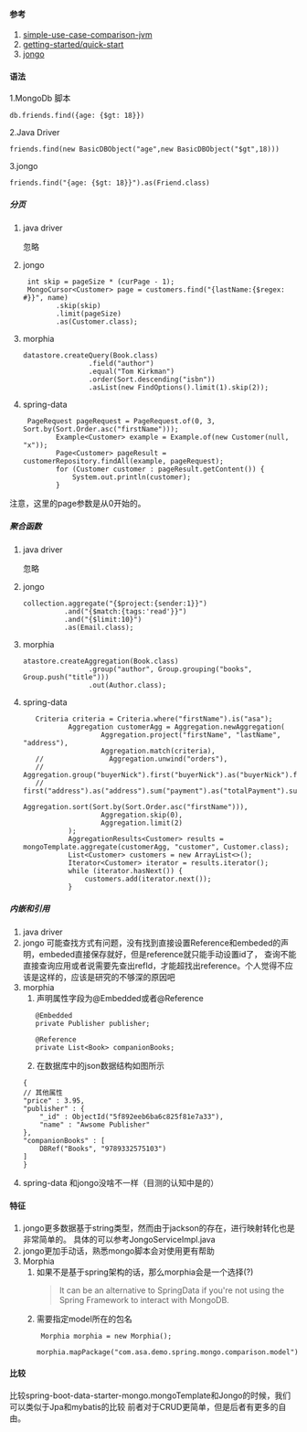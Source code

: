 #### 参考
1. [simple-use-case-comparison-jvm](https://dzone.com/articles/simple-use-case-comparison-jvm)
2. [getting-started/quick-start](https://mongodb.github.io/mongo-java-driver/3.4/driver/getting-started/quick-start/)
3. [jongo](https://jongo.org/)

#### 语法
1.MongoDb 脚本
```
db.friends.find({age: {$gt: 18}})
```
2.Java Driver
```
friends.find(new BasicDBObject("age",new BasicDBObject("$gt",18)))
```
3.jongo
```
friends.find("{age: {$gt: 18}}").as(Friend.class)
```
##### 分页
1. java driver

    忽略
2. jongo
    ```
     int skip = pageSize * (curPage - 1);
     MongoCursor<Customer> page = customers.find("{lastName:{$regex: #}}", name)
            .skip(skip)
            .limit(pageSize)
            .as(Customer.class);
    ```
3. morphia
    ```
    datastore.createQuery(Book.class)
                    .field("author")
                    .equal("Tom Kirkman")
                    .order(Sort.descending("isbn"))
                    .asList(new FindOptions().limit(1).skip(2));
    ```
4. spring-data
    ```
     PageRequest pageRequest = PageRequest.of(0, 3, Sort.by(Sort.Order.asc("firstName")));
            Example<Customer> example = Example.of(new Customer(null, "x"));
            Page<Customer> pageResult = customerRepository.findAll(example, pageRequest);
            for (Customer customer : pageResult.getContent()) {
                System.out.println(customer);
            }
    ```
注意，这里的page参数是从0开始的。

##### 聚合函数
1. java driver

    忽略
2. jongo
   ```
   collection.aggregate("{$project:{sender:1}}")
             .and("{$match:{tags:'read'}}")
             .and("{$limit:10}")
             .as(Email.class);
   ```
3. morphia
    ```
    atastore.createAggregation(Book.class)
                    .group("author", Group.grouping("books", Group.push("title")))
                    .out(Author.class);
    ```
4. spring-data
    ```
       Criteria criteria = Criteria.where("firstName").is("asa");
               Aggregation customerAgg = Aggregation.newAggregation(
                       Aggregation.project("firstName", "lastName", "address"),
                       Aggregation.match(criteria),
       //                Aggregation.unwind("orders"),
       //                Aggregation.group("buyerNick").first("buyerNick").as("buyerNick").first("mobile").as("mobile").
       //                        first("address").as("address").sum("payment").as("totalPayment").sum("num").as("itemNum").count().as("orderNum"),
                       Aggregation.sort(Sort.by(Sort.Order.asc("firstName"))),
                       Aggregation.skip(0),
                       Aggregation.limit(2)
               );
               AggregationResults<Customer> results = mongoTemplate.aggregate(customerAgg, "customer", Customer.class);
               List<Customer> customers = new ArrayList<>();
               Iterator<Customer> iterator = results.iterator();
               while (iterator.hasNext()) {
                   customers.add(iterator.next());
               }
    ```

##### 内嵌和引用
1. java driver
2. jongo
    可能查找方式有问题，没有找到直接设置Reference和embeded的声明，embeded直接保存就好，但是reference就只能手动设置id了，
    查询不能直接查询应用或者说需要先查出refId，才能超找出reference。个人觉得不应该是这样的，应该是研究的不够深的原因吧
3. morphia
    1. 	声明属性字段为@Embedded或者@Reference
    ```
       @Embedded
       private Publisher publisher;
       
       @Reference
       private List<Book> companionBooks;
    ```
    2. 在数据库中的json数据结构如图所示
    ```
   {
    // 其他属性
   	"price" : 3.95,
   	"publisher" : {
   		"_id" : ObjectId("5f892eeb6ba6c825f81e7a33"),
   		"name" : "Awsome Publisher"
   	},
   	"companionBooks" : [
   		DBRef("Books", "9789332575103")
   	]
   }
    ```
4. spring-data
    和jongo没啥不一样（目测的认知中是的）


#### 特征
1. jongo更多数据基于string类型，然而由于jackson的存在，进行映射转化也是非常简单的。
具体的可以参考JongoServiceImpl.java
2. jongo更加手动话，熟悉mongo脚本会对使用更有帮助
3. Morphia
    1. 如果不是基于spring架构的话，那么morphia会是一个选择(?)
        >It can be an alternative to SpringData if you're not using the Spring Framework to interact with MongoDB.
    2. 需要指定model所在的包名
        ```
         Morphia morphia = new Morphia();
         morphia.mapPackage("com.asa.demo.spring.mongo.comparison.model");
        ```

#### 比较
比较spring-boot-data-starter-mongo.mongoTemplate和Jongo的时候，我们可以类似于Jpa和mybatis的比较
前者对于CRUD更简单，但是后者有更多的自由。